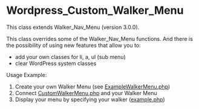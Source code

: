# Wordpress_Custom_Walker_Menu
This class extends Walker_Nav_Menu (version 3.0.0).

This class overrides some of the Walker_Nav_Menu functions. And there is the possibility of using new features that allow you to:

- add your own classes for li, a, ul (sub menu)
- clear WordPress system classes

Usage Example:

1. Create your own Walker Menu (see <a href="https://github.com/Konstantin13/Wordpress_Custom_Walker_Menu/blob/main/ExampleWalkerMenu.php">ExampleWalkerMenu.php</a>)
2. Connect <a href="https://github.com/Konstantin13/Wordpress_Custom_Walker_Menu/blob/main/CustomWalkerMenu.php">CustomWalkerMenu.php</a> and your Walker Menu
3. Display your menu by specifying your walker (<a href="https://github.com/Konstantin13/Wordpress_Custom_Walker_Menu/blob/main/example.php">example.php</a>)

